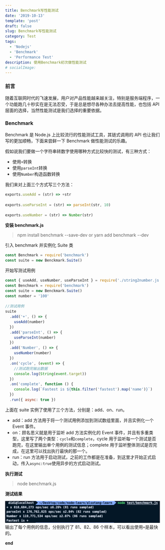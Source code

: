 ```yaml
---
title: Benchmark写性能测试
date: '2019-10-13'
template: 'post'
draft: false
slug: Benchmark写性能测试
category: Test
tags:
  - 'Nodejs'
  - 'Benchmark'
  - 'Performance Test'
description: 使用Benchmark初次做性能测试
# socialImage:
---
```


### 前言

随着互联网时代的飞速发展，用户对产品性能越来越关注，特别是服务端程序，一个功能跑几十秒实在是无法忍受，于是总是想尽各种办法去提高性能，也包括 API 层面的选择，当然性能测试是我们选择的重要依据。

### Benchmark

Benchmark 是 Node.js 上比较流行的性能测试工具，其链式调用的 API 也让我们写的更加顺畅，下面来尝鲜一下 Benchmark 做性能测试的乐趣。

假如说我们要做一个字符串转数字使用哪种方式比较快的测试，有三种方式：

- 使用`+`转换
- 使用`parseInt`转换
- 使用`Number`构造函数转换

我们来对上面三个方式写三个方法：

```js
exports.useAdd = (str) => +str

exports.useParseInt = (str) => parseInt(str, 10)

exports.useNumber = (str) => Number(str)
```

**安装 benchmark.js**

> npm install benchmark --save-dev or yarn add benchmark --dev

引入 benchmark 并实例化 Suite 类

```js
const Benchmark = require('benchmark')
const suite = new Benckmark.Suite()
```

开始写测试用例

```js
const { useAdd, useNumber, useParseInt } = require('./string2number.js')
const Benchmark = require('benchmark')
const suite = new Benckmark.Suite()
const number = '100'

//测试用例
suite
  .add('+', () => {
    useAdd(number)
  })
  .add('parseInt', () => {
    useParseInt(number)
  })
  .add('Number', () => {
    useNumber(number)
  })
  .on('cycle', (event) => {
    //测试跑完输出数据
    console.log(String(event.target))
  })
  .on('complete', function () {
    console.log(`Fastest is ${this.filter('fastest').map('name')}`)
  })
  .run({ async: true })
```

上面在 suite 实例了使用了三个方法，分别是：add、on、run。

- add：add 方法用于将一个测试用例添加到测试数组里面，并且实例化一个 Event 事件。
- on：顾名思义就是用于监听 add 方法实例化的 Event 事件，并且有多重类型，这里写了两个类型：`cycle`和`complete`，cycle 用于监听每一个测试是否跑完，在这里输出单个用例的测试信息；complete 用于监听整体测试是否完成，在这里可以找出执行最快的那一个。
- run：run 方法用于启动测试，之前的工作都是在准备，到这里才开始正式启动，传入`async:true`使用异步的方式启动测试。

**执行测试**

> node benchmark.js

**测试结果**

![](./1.jpg)
输出了每个用例的信息，分别执行了 81、82、86 个样本，可以看出使用`+`是最快的。

**end**
